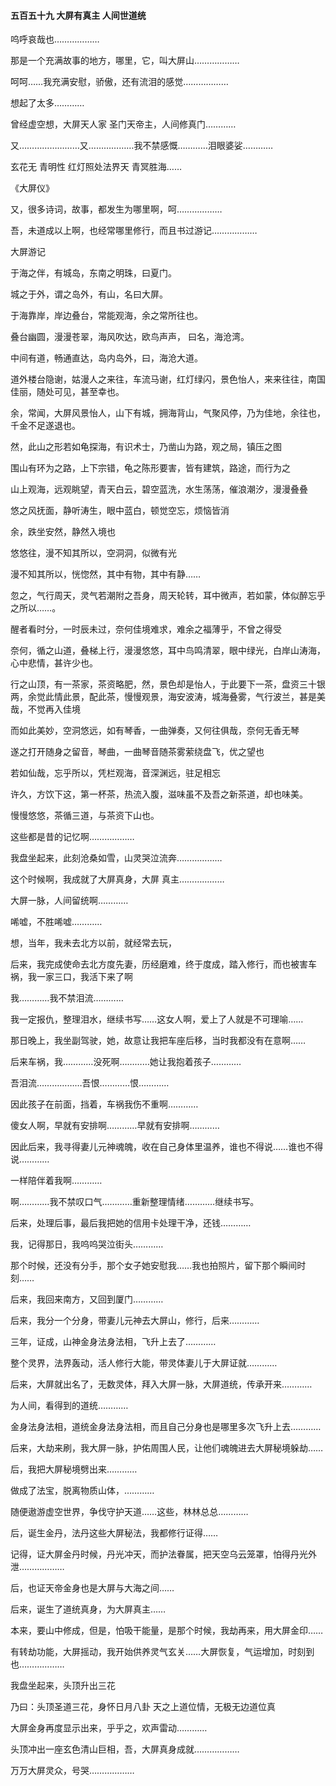 #### 五百五十九 大屏有真主 人间世道统

呜呼哀哉也………………

那是一个充满故事的地方，哪里，它，叫大屏山………………

呵呵……我充满安慰，骄傲，还有流泪的感觉………………

想起了太多…………

曾经虚空想，大屏天人家
圣门天帝主，人间修真门…………

又……………………又………………我不禁感慨…………泪眼婆娑…………


玄花无
青明性
红灯照处法界天
青冥胜海……

《大屏仪》

又，很多诗词，故事，都发生为哪里啊，呵………………

吾，未道成以上啊，也经常哪里修行，而且书过游记………………

大屏游记

于海之伴，有城岛，东南之明珠，曰夏门。

城之于外，谓之岛外，有山，名曰大屏。

于海靠岸，岸边叠台，常能观海，余之常所往也。

叠台幽圆，漫漫苍翠，海风吹达，欧鸟声声，
曰名，海沧湾。

中间有道，畅通直达，岛内岛外，曰，海沧大道。

道外楼台隐谢，姑漫人之来往，车流马谢，红灯绿闪，景色怡人，来来往往，南国佳丽，随处可见，甚至幸也。

余，常闻，大屏风景怡人，山下有城，拥海背山，气聚风停，乃为佳地，余往也，千金不足遂退也。

然，此山之形若如龟探海，有识术士，乃凿山为路，观之局，镇压之图

围山有环为之路，上下宗错，龟之陈形要害，皆有建筑，路途，而行为之

山上观海，远观眺望，青天白云，碧空蓝洗，水生荡荡，催浪潮汐，漫漫叠叠

悠之风抚面，静听涛生，眼中蓝白，顿觉空忘，烦恼皆消

余，跌坐安然，静然入境也

悠悠往，漫不知其所以，空洞洞，似微有光

漫不知其所以，恍惚然，其中有物，其中有静……

忽之，气行周天，灵气若潮附之吾身，周天轮转，耳中微声，若如蒙，体似醉忘乎之所以……。

醒者看时分，一时辰未过，奈何佳境难求，难余之福薄乎，不曾之得受

奈何，循之山道，叠梯上行，漫漫悠悠，耳中鸟鸣清翠，眼中绿光，白岸山涛海，心中悲情，甚许少也。

行之山顶，有一茶家，茶资略肥，然，景色却是怡人，于此要下一茶，盘资三十银两，余觉此情此景，配此茶，慢慢观景，海安波涛，城海叠雾，气行波兰，甚是美哉，不觉再入佳境

而如此美妙，空洞悠远，如有琴香，一曲弹奏，又何往俱哉，奈何无香无琴

遂之打开随身之留音，琴曲，一曲琴音随茶雾萦绕盘飞，优之望也

若如仙哉，忘乎所以，凭栏观海，音深渊远，驻足相忘

许久，方饮下这，第一杯茶，热流入腹，滋味虽不及吾之新茶道，却也味美。

慢慢悠悠，茶循三道，与茶资下山也。

这些都是昔的记忆啊………………

我盘坐起来，此刻沧桑如雪，山灵哭泣流奔………………

这个时候啊，我成就了大屏真身，大屏
真主………………

大屏一脉，人间留统啊…………

唏嘘，不胜唏嘘…………


想，当年，我未去北方以前，就经常去玩，

后来，我完成使命去北方度先妻，历经磨难，终于度成，踏入修行，而也被害车祸，我一家三口，我活下来了啊

我…………我不禁泪流…………

我一定报仇，整理泪水，继续书写……这女人啊，爱上了人就是不可理喻……

那日晚上，我坐副驾驶，她，故意让我把车座后移，当时我都没有在意啊……

后来车祸，我…………没死啊…………她让我抱着孩子…………

吾泪流………………吾恨…………恨…………

因此孩子在前面，挡着，车祸我伤不重啊…………

傻女人啊，早就有安排啊…………早就有安排啊…………

因此后来，我寻得妻儿元神魂魄，收在自己身体里温养，谁也不得说……谁也不得说…………

一样陪伴着我啊…………

啊…………我不禁叹口气…………重新整理情绪…………继续书写。

后来，处理后事，最后我把她的信用卡处理干净，还钱…………

我，记得那日，我呜呜哭泣街头…………

那个时候，还没有分手，那个女子她安慰我……我也拍照片，留下那个瞬间时刻……

后来，我回来南方，又回到厦门…………

后来，我分一个分身，带妻儿元神去大屏山，修行，后来…………

三年，证成，山神金身法身法相，飞升上去了…………

整个灵界，法界轰动，活人修行大能，带灵体妻儿于大屏证就…………

后来，大屏就出名了，无数灵体，拜入大屏一脉，大屏道统，传承开来…………

为人间，看得到的道统…………

金身法身法相，道统金身法身法相，而且自己分身也是哪里多次飞升上去…………


后来，大劫来刷，我大屏一脉，护佑周围人民，让他们魂魄进去大屏秘境躲劫……

后，我把大屏秘境劈出来…………

做成了法宝，脱离物质山体，…………

随便遨游虚空世界，争伐守护天道……这些，林林总总…………

后，诞生金丹，法丹这些大屏秘法，我都修行证得……

记得，证大屏金丹时候，丹光冲天，而护法眷属，把天空乌云笼罩，怕得丹光外泄………………

后，也证天帝金身也是大屏与大海之间……

后来，诞生了道统真身，为大屏真主……

本来，要山中修成，但是，怕吸干能量，是那个时候，我劫再来，用大屏金印……

有转劫功能，大屏摇动，我开始供养灵气玄关……大屏恢复，气运增加，时刻到也………………


我盘坐起来，头顶升出三花

乃曰：头顶圣道三花，身怀日月八卦
            天之上道位情，无极无边道位真

大屏金身再度显示出来，乎乎之，欢声雷动…………

头顶冲出一座玄色清山巨相，吾，大屏真身成就………………

万万大屏灵众，号哭………………